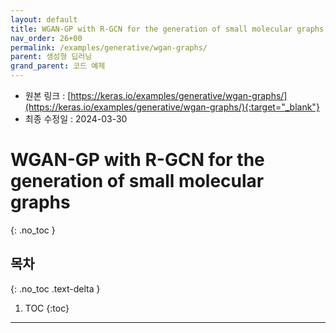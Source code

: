 ```yaml
---
layout: default
title: WGAN-GP with R-GCN for the generation of small molecular graphs
nav_order: 26+00
permalink: /examples/generative/wgan-graphs/
parent: 생성형 딥러닝
grand_parent: 코드 예제
---
```


* 원본 링크 : [https://keras.io/examples/generative/wgan-graphs/](https://keras.io/examples/generative/wgan-graphs/){:target="_blank"}
* 최종 수정일 : 2024-03-30

# WGAN-GP with R-GCN for the generation of small molecular graphs
{: .no_toc }

## 목차
{: .no_toc .text-delta }

1. TOC
{:toc}

---
